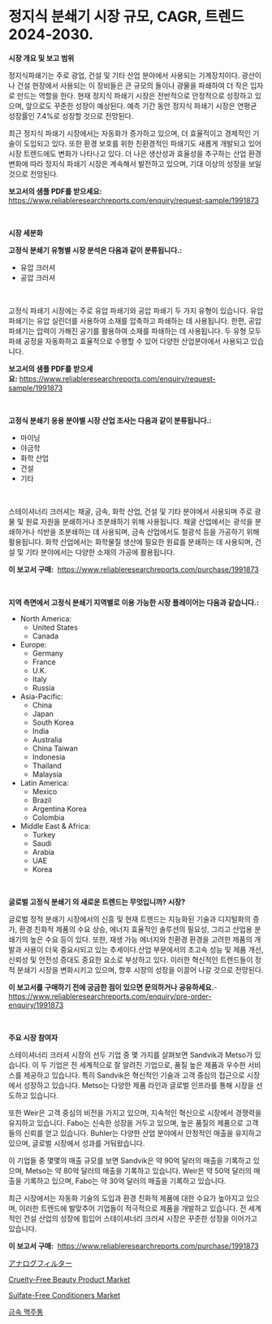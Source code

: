 <p><h1>정지식 분쇄기 시장 규모, CAGR, 트렌드 2024-2030.</h1></p><p><strong>시장 개요 및 보고 범위</strong></p>
<p><p>정지식파쇄기는 주로 광업, 건설 및 기타 산업 분야에서 사용되는 기계장치이다. 광산이나 건설 현장에서 사용되는 이 장비들은 큰 규모의 돌이나 광물을 파쇄하여 더 작은 입자로 만드는 역할을 한다. 현재 정지식 파쇄기 시장은 전반적으로 안정적으로 성장하고 있으며, 앞으로도 꾸준한 성장이 예상된다. 예측 기간 동안 정지식 파쇄기 시장은 연평균 성장률인 7.4%로 성장할 것으로 전망된다.</p><p>최근 정지식 파쇄기 시장에서는 자동화가 증가하고 있으며, 더 효율적이고 경제적인 기술이 도입되고 있다. 또한 환경 보호를 위한 친환경적인 파쇄기도 새롭게 개발되고 있어 시장 트렌드에도 변화가 나타나고 있다. 더 나은 생산성과 효율성을 추구하는 산업 환경 변화에 따라 정지식 파쇄기 시장은 계속해서 발전하고 있으며, 기대 이상의 성장을 보일 것으로 전망된다.</p></p>
<p><strong>보고서의 샘플 PDF를 받으세요:</strong> <a href="https://www.reliableresearchreports.com/enquiry/request-sample/1991873">https://www.reliableresearchreports.com/enquiry/request-sample/1991873</a></p>
<p>&nbsp;</p>
<p><strong>시장 세분화</strong></p>
<p><strong>고정식 분쇄기 유형별 시장 분석은 다음과 같이 분류됩니다.:</strong></p>
<p><ul><li>유압 크러셔</li><li>공압 크러셔</li></ul></p>
<p>&nbsp;</p>
<p><p>고정식 파쇄기 시장에는 주로 유압 파쇄기와 공압 파쇄기 두 가지 유형이 있습니다. 유압 파쇄기는 유압 실린더를 사용하여 소재를 압축하고 파쇄하는 데 사용됩니다. 한편, 공압 파쇄기는 압력이 가해진 공기를 활용하여 소재를 파쇄하는 데 사용됩니다. 두 유형 모두 파쇄 공정을 자동화하고 효율적으로 수행할 수 있어 다양한 산업분야에서 사용되고 있습니다.</p></p>
<p><strong>보고서의 샘플 PDF를 받으세요:</strong>&nbsp;<a href="https://www.reliableresearchreports.com/enquiry/request-sample/1991873">https://www.reliableresearchreports.com/enquiry/request-sample/1991873</a></p>
<p>&nbsp;</p>
<p><strong> 고정식 분쇄기 응용 분야별 시장 산업 조사는 다음과 같이 분류됩니다.:</strong></p>
<p><ul><li>마이닝</li><li>야금학</li><li>화학 산업</li><li>건설</li><li>기타</li></ul></p>
<p>&nbsp;</p>
<p><p>스테이셔너리 크러셔는 채굴, 금속, 화학 산업, 건설 및 기타 분야에서 사용되며 주로 광물 및 원료 자원을 분쇄하거나 조분쇄하기 위해 사용됩니다. 채굴 산업에서는 광석을 분쇄하거나 석반을 조분쇄하는 데 사용되며, 금속 산업에서도 철광석 등을 가공하기 위해 활용됩니다. 화학 산업에서는 화학물질 생산에 필요한 원료를 분쇄하는 데 사용되며, 건설 및 기타 분야에서는 다양한 소재의 가공에 활용됩니다.</p></p>
<p><strong>이 보고서 구매:</strong>&nbsp; <a href="https://www.reliableresearchreports.com/purchase/1991873">https://www.reliableresearchreports.com/purchase/1991873</a></p>
<p>&nbsp;</p>
<p><strong>지역 측면에서 고정식 분쇄기 지역별로 이용 가능한 시장 플레이어는 다음과 같습니다.:</strong></p>
<p><ul>
    <li>
        North America:
        <ul>
            <li>United States</li>
            <li>Canada</li>
        </ul>
    </li>
    <li>
        Europe:
        <ul>
            <li>Germany</li>
            <li>France</li>
            <li>U.K.</li>
            <li>Italy</li>
            <li>Russia</li>
        </ul>
    </li>
    <li>
        Asia-Pacific:
        <ul>
            <li>China</li>
            <li>Japan</li>
            <li>South Korea</li>
            <li>India</li>
            <li>Australia</li>
            <li>China Taiwan</li>
            <li>Indonesia</li>
            <li>Thailand</li>
            <li>Malaysia</li>
        </ul>
    </li>
    <li>
        Latin America:
        <ul>
            <li>Mexico</li>
            <li>Brazil</li>
            <li>Argentina Korea</li>
            <li>Colombia</li>
        </ul>
    </li>
    <li>
        Middle East & Africa:
        <ul>
            <li>Turkey</li>
            <li>Saudi</li>
            <li>Arabia</li>
            <li>UAE</li>
            <li>Korea</li>
        </ul>
    </li>
    </ul></p>
<p>&nbsp;</p>
<p><strong>글로벌 고정식 분쇄기 의 새로운 트렌드는 무엇입니까? 시장?</strong></p>
<p><p>글로벌 정적 분쇄기 시장에서의 신흥 및 현재 트렌드는 지능화된 기술과 디지털화의 증가, 환경 친화적 제품의 수요 상승, 에너지 효율적인 솔루션의 필요성, 그리고 산업용 분쇄기의 높은 수요 등이 있다. 또한, 재생 가능 에너지와 친환경 환경을 고려한 제품의 개발과 사용이 더욱 중요시되고 있는 추세이다.산업 부문에서의 초고속 성능 및 제품 개선, 신뢰성 및 안전성 증대도 중요한 요소로 부상하고 있다. 이러한 혁신적인 트렌드들이 정적 분쇄기 시장을 변화시키고 있으며, 향후 시장의 성장을 이끌어 나갈 것으로 전망된다.</p></p>
<p><strong>이 보고서를 구매하기 전에 궁금한 점이 있으면 문의하거나 공유하세요.</strong>- <a href="https://www.reliableresearchreports.com/enquiry/pre-order-enquiry/1991873">https://www.reliableresearchreports.com/enquiry/pre-order-enquiry/1991873</a></p>
<p>&nbsp;</p>
<p><strong>주요 시장 참여자</strong></p>
<p><p>스테이셔너리 크러셔 시장의 선두 기업 중 몇 가지를 살펴보면 Sandvik과 Metso가 있습니다. 이 두 기업은 전 세계적으로 잘 알려진 기업으로, 품질 높은 제품과 우수한 서비스를 제공하고 있습니다. 특히 Sandvik은 혁신적인 기술과 고객 중심의 접근으로 시장에서 성장하고 있습니다. Metso는 다양한 제품 라인과 글로벌 인프라를 통해 시장을 선도하고 있습니다.</p><p>또한 Weir은 고객 중심의 비전을 가지고 있으며, 지속적인 혁신으로 시장에서 경쟁력을 유지하고 있습니다. Fabo는 신속한 성장을 거두고 있으며, 높은 품질의 제품으로 고객들의 신뢰를 얻고 있습니다. Buhler는 다양한 산업 분야에서 안정적인 매출을 유지하고 있으며, 글로벌 시장에서 성과를 거둬왔습니다.</p><p>이 기업들 중 몇몇의 매출 규모를 보면 Sandvik은 약 90억 달러의 매출을 기록하고 있으며, Metso는 약 80억 달러의 매출을 기록하고 있습니다. Weir은 약 50억 달러의 매출을 기록하고 있으며, Fabo는 약 30억 달러의 매출을 기록하고 있습니다.</p><p>최근 시장에서는 자동화 기술의 도입과 환경 친화적 제품에 대한 수요가 높아지고 있으며, 이러한 트렌드에 발맞추어 기업들이 적극적으로 제품을 개발하고 있습니다. 전 세계적인 건설 산업의 성장에 힘입어 스테이셔너리 크러셔 시장은 꾸준한 성장을 이어가고 있습니다.</p></p>
<p><strong>이 보고서 구매:</strong>&nbsp;&nbsp;<a href="https://www.reliableresearchreports.com/purchase/1991873">https://www.reliableresearchreports.com/purchase/1991873</a></p>
<p><p><a href="https://medium.com/@barrycuda1974/%E3%82%A2%E3%83%8A%E3%83%AD%E3%82%B0%E3%83%95%E3%82%A3%E3%83%AB%E3%82%BF%E3%83%BC%E5%B8%82%E5%A0%B4-%E3%82%BF%E3%82%A4%E3%83%97-%E7%94%A8%E9%80%94-%E3%81%8A%E3%82%88%E3%81%B3%E5%9C%B0%E7%90%86%E3%81%AB%E3%82%88%E3%82%8B%E5%8C%85%E6%8B%AC%E7%9A%84%E8%A9%95%E4%BE%A1-8055aa5d5990">アナログフィルター</a></p><p><a href="https://github.com/biheemgalvinlouises6hokrh3h/Market-Research-Report-List-1/blob/main/cruelty-free-beauty-product-market.md">Cruelty-Free Beauty Product Market</a></p><p><a href="https://github.com/guneycigdem35/Market-Research-Report-List-2/blob/main/sulfate-free-conditioners-market.md">Sulfate-Free Conditioners Market</a></p><p><a href="https://medium.com/@bereniceroberts1978/%EB%A9%94%ED%83%88-%EB%A7%A5%EC%A3%BC%ED%86%B5-%EC%8B%9C%EC%9E%A5-%EB%B6%84%EC%84%9D-%EB%B0%8F-2024%EB%85%84%EB%B6%80%ED%84%B0-2031%EB%85%84%EA%B9%8C%EC%A7%80-%EC%98%88%EC%B8%A1%EB%90%9C-%ED%81%AC%EA%B8%B0-4be987e06337">금속 맥주통</a></p></p>

